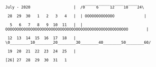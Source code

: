 ``July - 2020                   |  /0‾‾‾‾‾6‾‾‾‾‾12‾‾‾‾18‾‾‾‾24\ ``

`` 28  29  30   1   2   3   4   |  | OOOOOOOOOOOOO             |``

``  5   6   7   8   9  10  11   |  | OOOOOOOOOOOOOOOOOOOOOOOOOOOOOOOOOOOOOOOOOOOOOOOOOOOOOO        |``

`` 12  13  14  15  16  17  18   |  \0_________10________20________30________40________50________60/``

`` 19  20  21  22  23  24  25   |  ``

``[26] 27  28  29  30  31   1 ``

````

